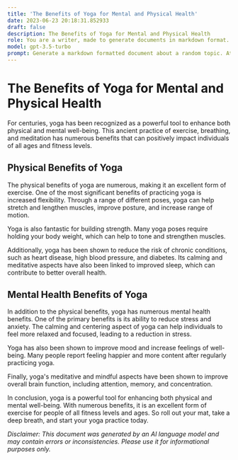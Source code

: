 ```yaml
---
title: 'The Benefits of Yoga for Mental and Physical Health'
date: 2023-06-23 20:18:31.852933
draft: false
description: The Benefits of Yoga for Mental and Physical Health
role: You are a writer, made to generate documents in markdown format. It is very important that all of the documents you generate are in valid markdown format.
model: gpt-3.5-turbo
prompt: Generate a markdown formatted document about a random topic. At the bottom, include a disclaimer explaining that the document was generated by you. The first line of the document should be the title. Make sure that the entire document is in proper markdown format, using a mix of various tags to make the document visually appealing.
---
```


# The Benefits of Yoga for Mental and Physical Health 

For centuries, yoga has been recognized as a powerful tool to enhance both physical and mental well-being. This ancient practice of exercise, breathing, and meditation has numerous benefits that can positively impact individuals of all ages and fitness levels.

## Physical Benefits of Yoga

The physical benefits of yoga are numerous, making it an excellent form of exercise. One of the most significant benefits of practicing yoga is increased flexibility. Through a range of different poses, yoga can help stretch and lengthen muscles, improve posture, and increase range of motion.

Yoga is also fantastic for building strength. Many yoga poses require holding your body weight, which can help to tone and strengthen muscles.

Additionally, yoga has been shown to reduce the risk of chronic conditions, such as heart disease, high blood pressure, and diabetes. Its calming and meditative aspects have also been linked to improved sleep, which can contribute to better overall health.

## Mental Health Benefits of Yoga

In addition to the physical benefits, yoga has numerous mental health benefits. One of the primary benefits is its ability to reduce stress and anxiety. The calming and centering aspect of yoga can help individuals to feel more relaxed and focused, leading to a reduction in stress.

Yoga has also been shown to improve mood and increase feelings of well-being. Many people report feeling happier and more content after regularly practicing yoga.

Finally, yoga's meditative and mindful aspects have been shown to improve overall brain function, including attention, memory, and concentration.

In conclusion, yoga is a powerful tool for enhancing both physical and mental well-being. With numerous benefits, it is an excellent form of exercise for people of all fitness levels and ages. So roll out your mat, take a deep breath, and start your yoga practice today.

*Disclaimer: This document was generated by an AI language model and may contain errors or inconsistencies. Please use it for informational purposes only.*